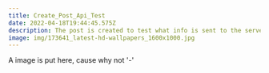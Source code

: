 ```yaml
---
title: Create_Post_Api_Test
date: 2022-04-18T19:44:45.575Z
description: The post is created to test what info is sent to the server to create a post.
image: img/173641_latest-hd-wallpapers_1600x1000.jpg
---
```

A image is put here, cause why not '-'